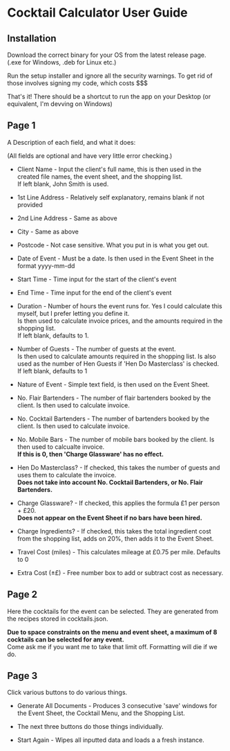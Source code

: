 # Cocktail Calculator User Guide #

## Installation ##
Download the correct binary for your OS from the latest release page.<br>
(.exe for Windows, .deb for Linux etc.)

Run the setup installer and ignore all the security warnings. To get rid of those involves signing my code, which costs $$$

That's it! There should be a shortcut to run the app on your Desktop (or equivalent, I'm devving on Windows)

## Page 1 ##
A Description of each field, and what it does:

(All fields are optional and have very little error checking.)

- Client Name - Input the client's full name, this is then used in the created file names, the event sheet, and the shopping list. <br>If left blank, John Smith is used.

- 1st Line Address - Relatively self explanatory, remains blank if not provided

- 2nd Line Address - Same as above

- City - Same as above

- Postcode - Not case sensitive. What you put in is what you get out.

- Date of Event - Must be a date. Is then used in the Event Sheet in the format yyyy-mm-dd

- Start Time - Time input for the start of the client's event

- End Time - Time input for the end of the client's event

- Duration - Number of hours the event runs for. Yes I could calculate this myself, but I prefer letting you define it.<br>
Is then used to calculate invoice prices, and the amounts required in the shopping list. <br> If left blank, defaults to 1.

- Number of Guests - The number of guests at the event.<br>
Is then used to calculate amounts required in the shopping list. Is also used as the number of Hen Guests if 'Hen Do Masterclass' is checked.<br>
If left blank, defaults to 1

- Nature of Event - Simple text field, is then used on the Event Sheet.

- No. Flair Bartenders - The number of flair bartenders booked by the client. Is then used to calculate invoice.

- No. Cocktail Bartenders - The number of bartenders booked by the client. Is then used to calculate invoice.

- No. Mobile Bars - The number of mobile bars booked by the client. Is then used to calcualte invoice. <br> <b>If this is 0, then 'Charge Glassware' has no effect.</b>

- Hen Do Masterclass? - If checked, this takes the number of guests and uses them to calculate the invoice. <br><b>Does not take into account No. Cocktail Bartenders, or No. Flair Bartenders.</b>

- Charge Glassware? - If checked, this applies the formula £1 per person + £20. <br><b> Does not appear on the Event Sheet if no bars have been hired.</b>

- Charge Ingredients? - If checked, this takes the total ingredient cost from the shopping list, adds on 20%, then adds it to the Event Sheet.

- Travel Cost (miles) - This calculates mileage at £0.75 per mile. Defaults to 0

- Extra Cost (±£) - Free number box to add or subtract cost as necessary.

## Page 2 ##

Here the cocktails for the event can be selected. They are generated from the recipes stored in cocktails.json.

<b>Due to space constraints on the menu and event sheet, a maximum of 8 cocktails can be selected for any event.</b> <br>Come ask me if you want me to take that limit off. Formatting will die if we do.

## Page 3 ##

Click various buttons to do various things. 

- Generate All Documents - Produces 3 consecutive 'save' windows for the Event Sheet, the Cocktail Menu, and the Shopping List.

- The next three buttons do those things individually.

- Start Again - Wipes all inputted data and loads a a fresh instance.